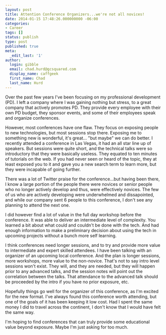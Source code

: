 ```yaml
---
layout: post
title: Attention Conference Organizers...we're not all novices!
date: 2014-01-15 17:48:26.000000000 -06:00
categories:
- Career
tags: []
status: publish
type: post
published: true
meta:
  _edit_last: '1'
author:
  login: gibble
  email: chad.hurd@gcsquared.com
  display_name: caffgeek
  first_name: Chad
  last_name: Hurd
---
```

Over the past few years I've been focusing on my professional development (PD). I left a company where I was gaining nothing but stress, to a great company that actively promotes PD. They provide every employee with their own PD budget, they sponsor events, and some of their employees speak and organize conferences.

However, most conferences have one flaw. They focus on exposing people to new technologies, but most sessions stop there. Exposing me to something new is wonderful, it's great... "but maybe" we can do better. I recently attended a conference in Las Vegas, it had an all star line up of speakers. But sessions were quite short, and the technical talks were so introductory that they were basically useless. They equated to ten minutes of tutorials on the web. If you had never seen or heard of the topic, they at least exposed you to it and gave you a new search term to learn more, but they were incapable of going further.

There was a lot of Twitter praise for the conference...but having been there, I know a large portion of the people there were novices or senior people who no longer actively develop and thus, were effectively novices. The few of us who are actively developing were underwhelmed and dissapointed, and while our company sent 6 people to this conference, I don't see any planning to attend the next one.

I did however find a lot of value in the full day workshop before the conference. It was able to deliver an intermediate level of complexity. You learned a bit about what could and couldn't be done with the tech. And had enough information to make a preliminary decision about using the tech in upcoming projects without a bunch more self learning.

I think conferences need longer sessions, and to try and provide more value to intermediate and expert skilled attendees. I have been talking with an organizer of an upcoming local conference. And the plan is longer sessions, more workshops, more value to the non-novice. That's not to say intro level sessions won't exist. They will, and they are needed, but they will happen prior to any advanced talks, and the session notes will point out the correlation between the talks. That attendance to the advanced talk should be proceeded by the intro if you have no prior exposure, etc.

Hopefully things go well for the organizer of this conference, as I'm excited for the new format. I've always found this conference worth attending, but one of the goals of it has been keeping it low cost. Had I spent the same money I did to travel across the continent, I don't know that I would have felt the same way.

I'm hoping to find conferences that can truly provide some educational value beyond exposure. Maybe I'm just asking for too much.